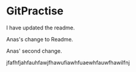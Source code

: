# GitPractise

I have updated the readme.

Anas's change to Readme.

Anas' second change.




jfafhfjahfauhfawjfhawufiawhfuaewhfauwfhawilfnj
